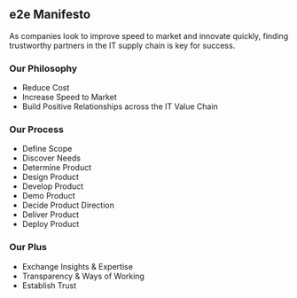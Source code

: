 ## e2e Manifesto
As companies look to improve speed to market and innovate quickly, finding trustworthy partners in the IT supply chain is key for success.
### Our Philosophy 
- Reduce Cost
- Increase Speed to Market
- Build Positive Relationships across the IT Value Chain
### Our Process 
- Define Scope
- Discover Needs
- Determine Product
- Design Product
- Develop Product
- Demo Product
- Decide Product Direction
- Deliver Product
- Deploy Product
### Our Plus
- Exchange Insights & Expertise
- Transparency & Ways of Working   
- Establish Trust
